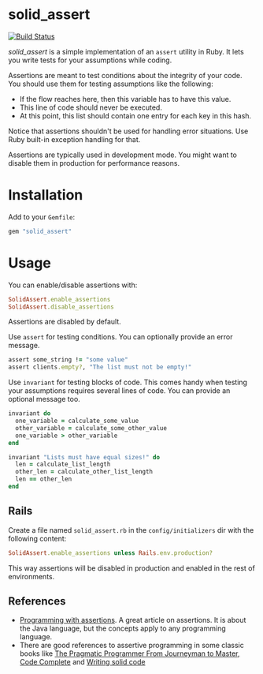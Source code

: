 # solid_assert

[![Build Status](https://travis-ci.org/jorgemanrubia/solid_assert.svg?branch=master)](https://travis-ci.org/jorgemanrubia/solid_assert)

*solid_assert* is a simple implementation of an `assert` utility in Ruby. It lets you write tests for your assumptions while coding.

Assertions are meant to test conditions about the integrity of your code. You should use them for testing assumptions like the following:

- If the flow reaches here, then this variable has to have this value.
- This line of code should never be executed.
- At this point, this list should contain one entry for each key in this hash.

Notice that assertions shouldn't be used for handling error situations. Use Ruby built-in exception handling for that.

Assertions are typically used in development mode. You might want to disable them in production for performance reasons.

# Installation

Add to your `Gemfile`:

```ruby
gem "solid_assert"
```

# Usage

You can enable/disable assertions with:

```ruby
SolidAssert.enable_assertions
SolidAssert.disable_assertions
```

Assertions are disabled by default.

Use `assert` for testing conditions. You can optionally provide an error message.

```ruby
assert some_string != "some value"
assert clients.empty?, "The list must not be empty!"
```

Use `invariant` for testing blocks of code. This comes handy
when testing your assumptions requires several lines of code.
You can provide an optional message too.

```ruby
invariant do
  one_variable = calculate_some_value
  other_variable = calculate_some_other_value
  one_variable > other_variable
end
```

```ruby
invariant "Lists must have equal sizes!" do
  len = calculate_list_length
  other_len = calculate_other_list_length
  len == other_len
end
```

## Rails

Create a file named `solid_assert.rb` in the `config/initializers` dir with the following content:

```ruby
SolidAssert.enable_assertions unless Rails.env.production?
```

This way assertions will be disabled in production and enabled in the rest of environments.

## References

- [Programming with assertions](https://docs.oracle.com/javase/8/docs/technotes/guides/language/assert.html). A great article on assertions. It is about the Java language, but the concepts apply to any programming language.
- There are good references to assertive programming in some classic books like [The Pragmatic Programmer From Journeyman to Master](http://www.amazon.com/exec/obidos/ASIN/020161622X/ref=nosim/jorgmanrpersp-20), [Code Complete](http://www.amazon.com/exec/obidos/ASIN/0735619670/ref=nosim/jorgmanrpersp-20) and [Writing solid code](http://www.amazon.com/exec/obidos/ASIN/1556155514/ref=nosim/jorgmanrpersp-20)
